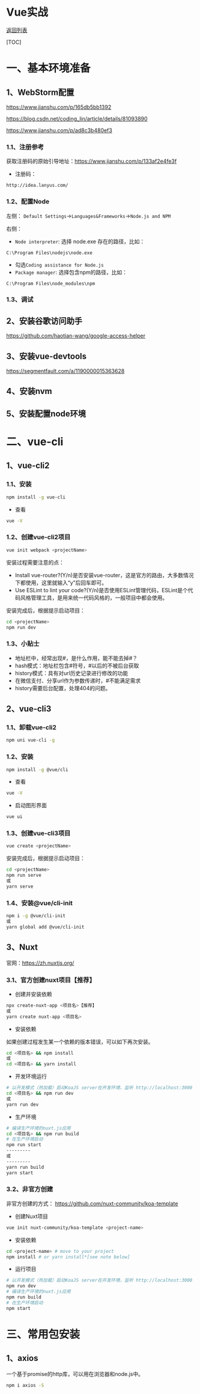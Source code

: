 # Vue实战

[返回列表](https://github.com/EmonCodingFrontEnd/frontend-tutorial)

[TOC]

# 一、基本环境准备

## 1、WebStorm配置

https://www.jianshu.com/p/165db5bb1392

https://blog.csdn.net/coding_lin/article/details/81093890

https://www.jianshu.com/p/ad8c3b480ef3

### 1.1、注册参考

获取注册码的原始引导地址：https://www.jianshu.com/p/133af2e4fe3f

- 注册码：

```
http://idea.lanyus.com/
```

### 1.2、配置Node

左侧： `Default Settings`->`Languages&Frameworks`->`Node.js and NPM`

右侧：

-  `Node interpreter`: 选择 node.exe 存在的路径，比如：

```
C:\Program Files\nodejs\node.exe
```

- 勾选`Coding assistance for Node.js`
- `Package manager`: 选择包含npm的路径，比如：

```
C:\Program Files\node_modules\npm
```

### 1.3、调试

## 2、安装谷歌访问助手

https://github.com/haotian-wang/google-access-helper

## 3、安装vue-devtools

https://segmentfault.com/a/1190000015363628

## 4、安装nvm

## 5、安装配置node环境



# 二、vue-cli

## 1、vue-cli2

### 1.1、安装

```bash
npm install -g vue-cli
```

- 查看

```bash
vue -V
```



### 1.2、创建vue-cli2项目

```bash
vue init webpack <projectName>
```

安装过程需要注意的点：

- Install vue-router?(Y/n)是否安装vue-router，这是官方的路由，大多数情况下都使用，这里就输入“y”后回车即可。
- Use ESLint to lint your code?(Y/n)是否使用ESLint管理代码，ESLint是个代码风格管理工具，是用来统一代码风格的，一般项目中都会使用。

安装完成后，根据提示启动项目：

```bash
cd <projectName>
npm run dev
```



### 1.3、小贴士

- 地址栏中，经常出现#，是什么作用，能不能去掉#？
- hash模式：地址栏包含#符号，#以后的不被后台获取
- history模式：具有对url历史记录进行修改的功能
- 在微信支付、分享url作为参数传递时，#不能满足需求
- history需要后台配置，处理404的问题。



## 2、vue-cli3

### 1.1、卸载vue-cli2

```bash
npm uni vue-cli -g
```

### 1.2、安装

```bash
npm install -g @vue/cli
```

- 查看

```bash
vue -V
```

- 启动图形界面

```bash
vue ui
```

### 1.3、创建vue-cli3项目

```bash
vue create <projectName>
```

安装完成后，根据提示启动项目：

```bash
cd <projectName>
npm run serve
或
yarn serve
```

### 1.4、安装@vue/cli-init

```bash
npm i -g @vue/cli-init
或
yarn global add @vue/cli-init
```

## 3、Nuxt

官网：https://zh.nuxtjs.org/

### 3.1、官方创建nuxt项目【推荐】

- 创建并安装依赖

```bash
npx create-nuxt-app <项目名>【推荐】
或
yarn create nuxt-app <项目名> 
```

- 安装依赖

如果创建过程发生某一个依赖的版本错误，可以如下再次安装。

```bash
cd <项目名> && npm install
或
cd <项目名> && yarn install
```

- 开发环境运行

```bash
# 以开发模式（热加载）启动KoaJS server在开发环境，监听 http://localhost:3000
cd <项目名> && npm run dev
或
yarn run dev
```

- 生产环境

```bash
# 编译生产环境的nuxt.js应用
cd <项目名> && npm run build
# 在生产环境启动
npm run start
---------
或
---------
yarn run build
yarn start
```

### 3.2、非官方创建

非官方创建的方式： https://github.com/nuxt-community/koa-template

- 创建Nuxt项目

```bash
vue init nuxt-community/koa-template <project-name>
```

- 安装依赖

```bash
cd <project-name> # move to your project
npm install # or yarn install*[see note below]
```

- 运行项目

```bash
# 以开发模式（热加载）启动KoaJS server在开发环境，监听 http://localhost:3000
npm run dev
# 编译生产环境的nuxt.js应用
npm run build
# 在生产环境启动
npm start
```





# 三、常用包安装

## 1、axios

一个基于promise的http库，可以用在浏览器和node.js中。

```bash
npm i axios -S
```

